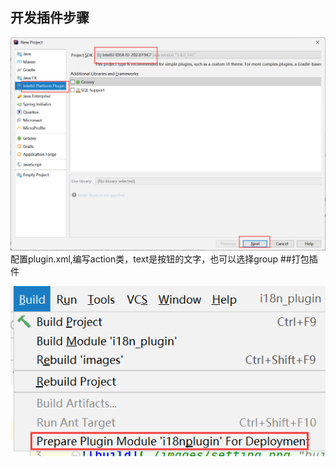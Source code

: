## 开发插件步骤
![set](images/set.png "set")
配置plugin.xml,编写action类，text是按钮的文字，也可以选择group
##打包插件

![build](images/setting.png "build")
